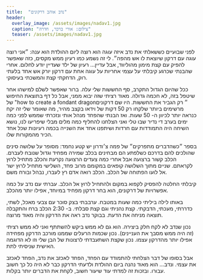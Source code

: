 ```yaml
---
title:  "נדב אוהב דרקונים"
header:
  overlay_image: /assets/images/nadav1.jpg
  caption: "צילום: אורי ברכר, חדרה"
  teaser: /assets/images/nadav1.jpg
---
```


<!--more-->
לפני שבועיים כששאלתי את נדב איזה עוגה הוא רוצה ליום ההולדת הוא ענה: ״אני רוצה עוגה עם דרקון שיוצאת לו אש מהפה״. לי זה נשמע כמו רעיון ממש מקסים, כזה שאפשר להפיק עם קצת מימון מהוליווד, אבל עדיין… רעיון של ילד שעדיין יודע לחלום. אחרי שהבנתי שכרגע קיבלתי על עצמי אחריות על עוגה אחת עם דרקון יורק אש אחד בלעתי רוק, הדחקתי קצת והמשכתי בעיסוקי.


ככל שהיום הגדול התקרב, סף החששות שלי עלה. ברור שאפשר לשלם למישהו אחר שיטפל בזה, לא חכמה גדולה. מאוד רציתי שזה יבוא ממני, אבל כל דף בתוצאת החיפוש של "how to create a fondant dragon״ רק הגביר את החששות. היו שם דרקונים מרשימים ביותר שלקחו רק 50 דקות של וידאו בקצב מהיר, מה שאומר שלי זה יקח כנראה יותר לכיוון ה- 50 שעות. ואז הבנתי שהפחד מנהל אותי ונזכרתי שממש לפני כמה ימים בערב די נדיר שבו טלי ואני הצלחנו להחליף כמה מלים מבלי שיפריעו לנו, נושא השיחה היה התמודדות עם חרדות ושיתפנו אחד את השנייה בכמה רעיונות שכל אחד הכיר מהמקורות שלו.


בספר ״כשהדברים מתפרקים״ של פמה צ׳ודרון יש קטע נחמד: מסופר על שלושה סינים שהולכים להם בדרכם כשלפתע הם מבחינים בכלב שמירה מפחיד וגדול שנובח לעברם. הכלב קשור ברצועה אבל אחרי כמה צעדים הרצועה נקרעת והכלב מתחיל לרוץ לקראתם. שניים מתוך השלושה קופאים במקומם מרוב פחד, השלישי מתחיל לרוץ ישר אל לועו הפתוחה של הכלב. הכלב רואה אדם רץ לעברו, נבהל ובורח משם.


קיבלתי החלטה להפסיק לקפוא במקום ולהתחיל לרוץ אל הכלב. עברתי עם נדב על כמה אפשרויות של דרקונים, הוא בחר דרקון מפחיד במיוחד, אפילו יותר מהכלב.


באותו לילה ביליתי כמה שעות במטבח. ערבבתי בצק סוכר עם צבעי מאכל, לשתי, כדררתי, מעכתי, הדבקתי. קצת נהניתי וגם קצת סבלתי. ב- 2:30 הכלב ברח והתקבלה תוצאה מניחה את הדעת. בבוקר נדב ראה את הדרקון והיה מאוד מרוצה.


נכון שנדב לא לקח חלק ביצירה. הוא גם לא ממש ביקש להשתתף ואני לא ממש רציתי (זה היה ממש מסבך את העניינים). נכון שכמות הרעלים שממנו מורכב הדרקון מפחידה אפילו יותר מהדרקון עצמו. נכון שקצת השתעבדתי לרצונות של הבן שלי וזו לא הדוגמה האישית שניסיתי לתת.


אבל בסופו של דבר הצלחתי להתמודד עם הפחד, הפחד לאכזב את נדב, הפחד לאכזב את עצמי. ונדב… הוא מאוד נהנה ביום ההולדת ולדעתי הדרקון כבר לא היה כל כך חשוב עבורו. ובזכות זה למדתי עוד שיעור חשוב, לקחת את הדברים יותר בקלות.

